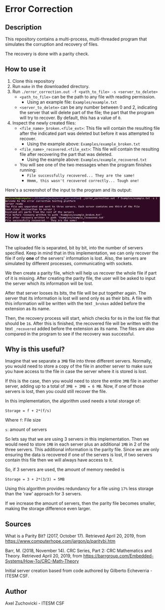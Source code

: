 # Error Correction

## Description

This repository contains a multi-process, multi-threaded program that simulates the corruption and recovery of files.

The recovery is done with a parity check. 

## How to use it

1. Clone this repository
2. Run `make` in the downloaded directory.
3. Run `./error_correction.out -f <path_to_file> -s <server_to_delete>`
    * `<path_to_file>` can be the path to any file with reading permission.
        * Using an example file: `Examples/example.txt`
    * `<server_to_delete>` can be any number between 0 and 2, indicating the server that will delete 
    part of the file; the part that the program will try to recover. By default, this
    has a value of `0`.
4. Inspect the newly created files: 
    * `<file_name>_broken.<file_ext>`: This file will contain the resulting file after 
    the indicated part was deleted but before it was attempted to recover. 
        * Using the example above: `Examples/example_broken.txt`
    * `<file_name>_recovered.<file_ext>`: This file will contain the resulting file after
    recovering the part that was deleted.
        * Using the example above: `Examples/example_recovered.txt`
    * You will see one of the two messages when the program finishes running: 
        * `File successfully recovered... They are the same!`
        * `Hmmm, this wasn't recovered correctly... Tough one!`

Here's a screenshot of the input to the program and its output:

![Example output](README-images/Run_example.png)

## How it works

The uploaded file is separated, bit by bit, into the number of servers specified. Keep in mind that in this implementation, 
we can only recover the file if only __one__ of the servers' information is lost.
Also, the servers are simulated by different processes, communicating with sockets.


We then create a parity file, which will help us recover the whole file if part of it is missing. After creating the parity file, 
the user will be asked to input the server which its information will be lost.

After that server looses its bits, the file will be put together again. The server that its information is lost will send 
only `0`s as their bits. A file with this information will be written with the text `_broken` added before the extension 
as its name.

Then, the recovery process will start, which checks for `0`s in the lost file that should be `1`s. After this is finished, 
the recovered file will be written with the text `_recovered` added before the extension as its name. The files are also 
compared in the program to see if the recovery was successful.



## Why is this useful?

Imagine that we separate a `3MB` file into three different servers. Normally, you would need to store a copy of the file in 
another server to make sure you have access to the file in case the server where it is stored is lost. 

If this is the case, then you would need to store the entire `3MB` file in another server, adding up to a total of 
`3MB + 3MB = 6 MB`. Now, if one of those servers is lost, then you could still recover the file.

In this implementation, the algorithm used needs a total storage of:

`Storage = f + 2*(f/s)`

Where `f`: File size

`s`: amount of servers

So lets say that we are using 3 servers in this implementation. Then we would need to store `1MB` in each server plus 
an additional `1MB` in 2 of the three servers. This additional information is the parity file. Since we are only ensuring 
the data is recovered if one of the servers is lost, if two servers contain this file then we will always have access to it.

So, if 3 servers are used, the amount of memory needed is 

`Storage = 3 + 2*(3/3) = 5MB`

Using this algorithm provides redundancy for a file using `17%` less storage than the 'raw' approach for 3 servers.

If we increase the amount of servers, then the parity file becomes smaller, making the storage difference even larger.

## Sources

What is a Parity Bit? (2017, October 17). Retrieved April 20, 2019, from https://www.computerhope.com/jargon/p/paritybi.htm

Barr, M. (2018, November 14). CRC Series, Part 2: CRC Mathematics and Theory. Retrieved April 20, 2019, from https://barrgroup.com/Embedded-Systems/How-To/CRC-Math-Theory

Initial server creation based from code authored by Gilberto Echeverria - ITESM CSF.

## Author

Axel Zuchovicki - ITESM CSF